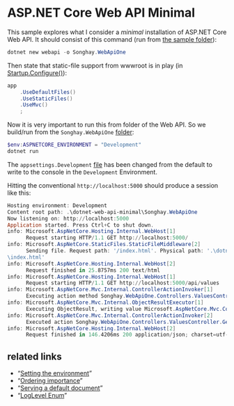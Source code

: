 # ASP.NET Core Web API Minimal

This sample explores what I consider a _minimal_ installation of ASP.NET Core Web API. It should consist of this command (run from [the sample folder](../dotnet-web-api-minimal)):

```ps1
dotnet new webapi -o Songhay.WebApiOne
```

Then state that static-file support from wwwroot is in play (in [Startup.Configure()](./Songhay.WebApiOne/Startup.cs)):

```c#
app
    .UseDefaultFiles()
    .UseStaticFiles()
    .UseMvc()
    ;
```

Now it is very important to run this from folder of the Web API. So we build/run from the `Songhay.WebApiOne` [folder](./Songhay.WebApiOne):

```ps1
$env:ASPNETCORE_ENVIRONMENT = "Development"
dotnet run
```

The `appsettings.Development` [file](/Songhay.WebApiOne/appsettings.Development.json) has been changed from the default to write to the console in the `Development` Environment.

Hitting the conventional `http://localhost:5000` should produce a session like this:

```ps1
Hosting environment: Development
Content root path: .\dotnet-web-api-minimal\Songhay.WebApiOne
Now listening on: http://localhost:5000
Application started. Press Ctrl+C to shut down.
info: Microsoft.AspNetCore.Hosting.Internal.WebHost[1]
      Request starting HTTP/1.1 GET http://localhost:5000/
info: Microsoft.AspNetCore.StaticFiles.StaticFileMiddleware[2]
      Sending file. Request path: '/index.html'. Physical path: '.\dotnet-web-api-minimal\Songhay.WebApiOne\wwwroot
\index.html'
info: Microsoft.AspNetCore.Hosting.Internal.WebHost[2]
      Request finished in 25.8757ms 200 text/html
info: Microsoft.AspNetCore.Hosting.Internal.WebHost[1]
      Request starting HTTP/1.1 GET http://localhost:5000/api/values
info: Microsoft.AspNetCore.Mvc.Internal.ControllerActionInvoker[1]
      Executing action method Songhay.WebApiOne.Controllers.ValuesController.Get (Songhay.WebApiOne) with arguments ((null)) - ModelState is Valid
info: Microsoft.AspNetCore.Mvc.Internal.ObjectResultExecutor[1]
      Executing ObjectResult, writing value Microsoft.AspNetCore.Mvc.ControllerContext.
info: Microsoft.AspNetCore.Mvc.Internal.ControllerActionInvoker[2]
      Executed action Songhay.WebApiOne.Controllers.ValuesController.Get (Songhay.WebApiOne) in 43.4475ms
info: Microsoft.AspNetCore.Hosting.Internal.WebHost[2]
      Request finished in 146.4206ms 200 application/json; charset=utf-8
```

## related links

* “[Setting the environment](https://docs.microsoft.com/en-us/aspnet/core/fundamentals/environments#setting-the-environment)”
* “[Ordering importance](https://docs.microsoft.com/en-us/aspnet/core/fundamentals/hosting?tabs=aspnetcore2x#ordering-importance)”
* “[Serving a default document](https://docs.microsoft.com/en-us/aspnet/core/fundamentals/static-files#serving-a-default-document)”
* “[LogLevel Enum](https://docs.microsoft.com/en-us/dotnet/api/Microsoft.Extensions.Logging.LogLevel?view=aspnetcore-2.0)”